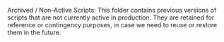 Archived / Non-Active Scripts: This folder contains previous versions of scripts that are not currently active in production. They are retained for reference or contingency purposes, in case we need to reuse or restore them in the future.
